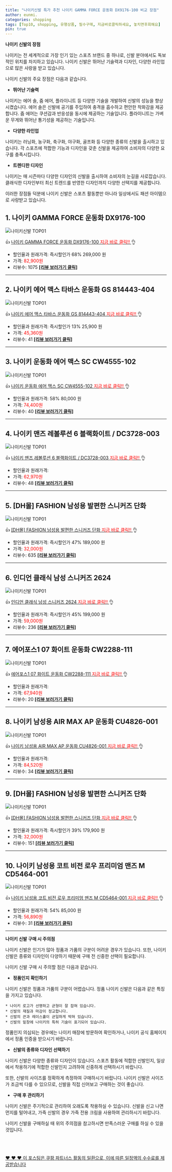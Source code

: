```yaml
---
title: "나이키신발 특가 추천 나이키 GAMMA FORCE 운동화 DX9176-100 비교 장점"
author: eunmi.
categories: shopping
tags: [Top10, shopping, 유행상품, 필수구매, 지금바로클릭하세요, 놓치면후회해요]
pin: true
---
```

**나이키 신발의 장점**

나이키는 전 세계적으로 가장 인기 있는 스포츠 브랜드 중 하나로, 신발 분야에서도 독보적인 위치를 차지하고 있습니다. 나이키 신발은 뛰어난 기술력과 디자인, 다양한 라인업으로 많은 사랑을 받고 있습니다.

나이키 신발의 주요 장점은 다음과 같습니다.

* **뛰어난 기술력**

나이키는 에어 솔, 줌 에어, 플라이니트 등 다양한 기술을 개발하여 신발의 성능을 향상시켰습니다. 에어 솔은 신발에 공기를 주입하여 충격을 흡수하고 편안한 착화감을 제공합니다. 줌 에어는 쿠션감과 반응성을 동시에 제공하는 기술입니다. 플라이니트는 가벼운 무게와 뛰어난 통기성을 제공하는 기술입니다.

* **다양한 라인업**

나이키는 러닝화, 농구화, 축구화, 야구화, 골프화 등 다양한 종류의 신발을 출시하고 있습니다. 각 스포츠에 적합한 기능과 디자인을 갖춘 신발을 제공하여 소비자의 다양한 요구를 충족시킵니다.

* **트렌디한 디자인**

나이키는 매 시즌마다 다양한 디자인의 신발을 출시하여 소비자의 눈길을 사로잡습니다. 클래식한 디자인부터 최신 트렌드를 반영한 디자인까지 다양한 선택지를 제공합니다.

이러한 장점들 덕분에 나이키 신발은 스포츠 활동뿐만 아니라 일상에서도 패션 아이템으로 사랑받고 있습니다.

   

## 1. 나이키 GAMMA FORCE 운동화 DX9176-100

![나이키신발 TOP01](https://thumbnail8.coupangcdn.com/thumbnails/remote/230x230ex/image/vendor_inventory/0237/3e64547db331fb02ca8b1d24e815b422060d10560376ce4b403ddc0fdca3.jpg)


👍 [나이키 GAMMA FORCE 운동화 DX9176-100 <font color=red> 지금 바로 클릭!! </font> ](https://link.coupang.com/re/AFFSDP?lptag=AF3617701&subid=GithubCoopas&pageKey=7440947541&traceid=V0-153&itemId=19348821951&vendorItemId=86757841466) 👌 


- 할인율과 원래가격: 즉시할인가 68%  269,000   원
- 가격: <span style='color:red'>82,900원</span>
- 리뷰수: 1075  [**[리뷰 보러가기 클릭]**](https://link.coupang.com/re/AFFSDP?lptag=AF3617701&subid=GithubCoopas&pageKey=7440947541&traceid=V0-153&itemId=19348821951&vendorItemId=86757841466)

---


   

## 2. 나이키 에어 맥스 타바스 운동화 GS 814443-404

![나이키신발 TOP01](https://thumbnail8.coupangcdn.com/thumbnails/remote/230x230ex/image/retail/images/2022/07/13/16/3/471e6ab2-5319-4fdc-9d0b-e42ce636f067.jpg)


👍 [나이키 에어 맥스 타바스 운동화 GS 814443-404 <font color=red> 지금 바로 클릭!! </font> ](https://link.coupang.com/re/AFFSDP?lptag=AF3617701&subid=GithubCoopas&pageKey=6641267356&traceid=V0-153&itemId=15182174476&vendorItemId=82403432638) 👌 


- 할인율과 원래가격: 즉시할인가 13%  25,900   원
- 가격: <span style='color:red'>45,360원</span>
- 리뷰수: 41  [**[리뷰 보러가기 클릭]**](https://link.coupang.com/re/AFFSDP?lptag=AF3617701&subid=GithubCoopas&pageKey=6641267356&traceid=V0-153&itemId=15182174476&vendorItemId=82403432638)

---


   

## 3. 나이키 운동화 에어 맥스 SC CW4555-102

![나이키신발 TOP01](https://thumbnail10.coupangcdn.com/thumbnails/remote/230x230ex/image/vendor_inventory/83c8/5d7f593244f2123e7c8c25652e21f2374a0c8225dd461d883c4de29cc61c.jpg)


👍 [나이키 운동화 에어 맥스 SC CW4555-102 <font color=red> 지금 바로 클릭!! </font> ](https://link.coupang.com/re/AFFSDP?lptag=AF3617701&subid=GithubCoopas&pageKey=5244939472&traceid=V0-153&itemId=7417471478&vendorItemId=82346188422) 👌 


- 할인율과 원래가격: 58%  80,000   원
- 가격: <span style='color:red'>74,400원</span>
- 리뷰수: 40  [**[리뷰 보러가기 클릭]**](https://link.coupang.com/re/AFFSDP?lptag=AF3617701&subid=GithubCoopas&pageKey=5244939472&traceid=V0-153&itemId=7417471478&vendorItemId=82346188422)

---


   

## 4. 나이키 맨즈 레볼루션 6 블랙화이트 / DC3728-003

![나이키신발 TOP01](https://thumbnail7.coupangcdn.com/thumbnails/remote/230x230ex/image/vendor_inventory/a80d/958d118318ba95ab6ae1c4462912cad23af6939deab4c5c56494895d3488.jpg)


👍 [나이키 맨즈 레볼루션 6 블랙화이트 / DC3728-003 <font color=red> 지금 바로 클릭!! </font> ](https://link.coupang.com/re/AFFSDP?lptag=AF3617701&subid=GithubCoopas&pageKey=6272949644&traceid=V0-153&itemId=14361538750&vendorItemId=87448564182) 👌 


- 할인율과 원래가격: 
- 가격: <span style='color:red'>62,970원</span>
- 리뷰수: 48  [**[리뷰 보러가기 클릭]**](https://link.coupang.com/re/AFFSDP?lptag=AF3617701&subid=GithubCoopas&pageKey=6272949644&traceid=V0-153&itemId=14361538750&vendorItemId=87448564182)

---


   

## 5. [DH몰] FASHION 남성용 발편한 스니커즈 단화

![나이키신발 TOP01](https://thumbnail7.coupangcdn.com/thumbnails/remote/230x230ex/image/vendor_inventory/9154/adab52f0330c5ae96ffea9500f640990442a50cfe2dac3f081711d5e7f5d.jpg)


👍 [[DH몰] FASHION 남성용 발편한 스니커즈 단화 <font color=red> 지금 바로 클릭!! </font> ](https://link.coupang.com/re/AFFSDP?lptag=AF3617701&subid=GithubCoopas&pageKey=6424607172&traceid=V0-153&itemId=13838433527&vendorItemId=82815065711) 👌 


- 할인율과 원래가격: 즉시할인가 47%  189,000   원
- 가격: <span style='color:red'>32,000원</span>
- 리뷰수: 635  [**[리뷰 보러가기 클릭]**](https://link.coupang.com/re/AFFSDP?lptag=AF3617701&subid=GithubCoopas&pageKey=6424607172&traceid=V0-153&itemId=13838433527&vendorItemId=82815065711)

---


   

## 6. 인디언 클래식 남성 스니커즈 2624

![나이키신발 TOP01](https://thumbnail10.coupangcdn.com/thumbnails/remote/230x230ex/image/vendor_inventory/74de/54d4693d3f0efed3f2ee2e51cda52b126323dc0a680b1ffaa17e23a80565.jpg)


👍 [인디언 클래식 남성 스니커즈 2624 <font color=red> 지금 바로 클릭!! </font> ](https://link.coupang.com/re/AFFSDP?lptag=AF3617701&subid=GithubCoopas&pageKey=6729197957&traceid=V0-153&itemId=15674120198&vendorItemId=83302735736) 👌 


- 할인율과 원래가격: 즉시할인가 45%  199,000   원
- 가격: <span style='color:red'>59,000원</span>
- 리뷰수: 236  [**[리뷰 보러가기 클릭]**](https://link.coupang.com/re/AFFSDP?lptag=AF3617701&subid=GithubCoopas&pageKey=6729197957&traceid=V0-153&itemId=15674120198&vendorItemId=83302735736)

---


   

## 7. 에어포스1 07 화이트 운동화 CW2288-111

![나이키신발 TOP01](https://thumbnail7.coupangcdn.com/thumbnails/remote/230x230ex/image/vendor_inventory/66db/258615da6cea93cde678f4a9694b0dae3ef604b23e869163d3f1904cd048.jpg)


👍 [에어포스1 07 화이트 운동화 CW2288-111 <font color=red> 지금 바로 클릭!! </font> ](https://link.coupang.com/re/AFFSDP?lptag=AF3617701&subid=GithubCoopas&pageKey=6986118330&traceid=V0-153&itemId=16238168325&vendorItemId=87237551937) 👌 


- 할인율과 원래가격: 
- 가격: <span style='color:red'>67,940원</span>
- 리뷰수: 20  [**[리뷰 보러가기 클릭]**](https://link.coupang.com/re/AFFSDP?lptag=AF3617701&subid=GithubCoopas&pageKey=6986118330&traceid=V0-153&itemId=16238168325&vendorItemId=87237551937)

---


   

## 8. 나이키 남성용 AIR MAX AP 운동화 CU4826-001

![나이키신발 TOP01](https://thumbnail6.coupangcdn.com/thumbnails/remote/230x230ex/image/vendor_inventory/61e2/cd1f234bd8ccfa1704d6a4e37103d64393ac998411813f0e5a8a6ee517f1.png)


👍 [나이키 남성용 AIR MAX AP 운동화 CU4826-001 <font color=red> 지금 바로 클릭!! </font> ](https://link.coupang.com/re/AFFSDP?lptag=AF3617701&subid=GithubCoopas&pageKey=7098829329&traceid=V0-153&itemId=16969868804&vendorItemId=86430880859) 👌 


- 할인율과 원래가격: 
- 가격: <span style='color:red'>84,520원</span>
- 리뷰수: 34  [**[리뷰 보러가기 클릭]**](https://link.coupang.com/re/AFFSDP?lptag=AF3617701&subid=GithubCoopas&pageKey=7098829329&traceid=V0-153&itemId=16969868804&vendorItemId=86430880859)

---


   

## 9. [DH몰] FASHION 남성용 발편한 스니커즈 단화

![나이키신발 TOP01](https://thumbnail7.coupangcdn.com/thumbnails/remote/230x230ex/image/vendor_inventory/fdf4/293fc872f45c7ddc3dc98a844820f1fc57f0c9be1567584af5a86d53918c.jpg)


👍 [[DH몰] FASHION 남성용 발편한 스니커즈 단화 <font color=red> 지금 바로 클릭!! </font> ](https://link.coupang.com/re/AFFSDP?lptag=AF3617701&subid=GithubCoopas&pageKey=6424607172&traceid=V0-153&itemId=13838433550&vendorItemId=82815065619) 👌 


- 할인율과 원래가격: 즉시할인가 39%  179,900   원
- 가격: <span style='color:red'>32,000원</span>
- 리뷰수: 151  [**[리뷰 보러가기 클릭]**](https://link.coupang.com/re/AFFSDP?lptag=AF3617701&subid=GithubCoopas&pageKey=6424607172&traceid=V0-153&itemId=13838433550&vendorItemId=82815065619)

---


   

## 10. 나이키 남성용 코트 비전 로우 프리미엄 맨즈 M CD5464-001

![나이키신발 TOP01](https://thumbnail9.coupangcdn.com/thumbnails/remote/230x230ex/image/retail/images/1071420705811147-d51e4f9f-e4f8-433b-b9fe-64baa193678d.jpg)


👍 [나이키 남성용 코트 비전 로우 프리미엄 맨즈 M CD5464-001 <font color=red> 지금 바로 클릭!! </font> ](https://link.coupang.com/re/AFFSDP?lptag=AF3617701&subid=GithubCoopas&pageKey=5711332482&traceid=V0-153&itemId=9570498420&vendorItemId=76855124647) 👌 


- 할인율과 원래가격: 54%  85,000   원
- 가격: <span style='color:red'>56,890원</span>
- 리뷰수: 31  [**[리뷰 보러가기 클릭]**](https://link.coupang.com/re/AFFSDP?lptag=AF3617701&subid=GithubCoopas&pageKey=5711332482&traceid=V0-153&itemId=9570498420&vendorItemId=76855124647)

---
**나이키 신발 구매 시 주의점**

나이키 신발은 인기가 많아 정품과 가품의 구분이 어려운 경우가 있습니다. 또한, 나이키 신발은 종류와 디자인이 다양하기 때문에 구매 전 신중한 선택이 필요합니다.

나이키 신발 구매 시 주의할 점은 다음과 같습니다.

* **정품인지 확인하기**

나이키 신발은 정품과 가품의 구분이 어렵습니다. 정품 나이키 신발은 다음과 같은 특징을 가지고 있습니다.

    * 나이키 로고가 선명하고 균형이 잘 잡혀 있습니다.
    * 신발의 재질과 마감이 정교합니다.
    * 신발의 끈과 레이스홀이 균일하게 박혀 있습니다.
    * 신발의 밑창에 나이키의 특허 기술이 표기되어 있습니다.

정품인지 의심되는 경우에는 나이키 매장에 방문하여 확인하거나, 나이키 공식 홈페이지에서 정품 인증을 받으시기 바랍니다.

* **신발의 종류와 디자인 선택하기**

나이키 신발은 다양한 종류와 디자인이 있습니다. 스포츠 활동에 적합한 신발인지, 일상에서 착용하기에 적합한 신발인지 고려하여 신중하게 선택하시기 바랍니다.

또한, 신발의 사이즈를 정확하게 측정하여 구매하시기 바랍니다. 나이키 신발은 사이즈가 조금씩 다를 수 있으므로, 신발을 직접 신어보고 구매하는 것이 좋습니다.

* **구매 후 관리하기**

나이키 신발은 주기적으로 관리하여 오래도록 착용하실 수 있습니다. 신발을 신고 나면 먼지를 털어내고, 가죽 신발의 경우 가죽 전용 크림을 사용하여 관리하시기 바랍니다.

나이키 신발을 구매하실 때 위의 주의점을 참고하시면 만족스러운 구매를 하실 수 있을 것입니다.<br><br><br><br><br> [ ❤ ❤ ❤ 이 포스팅은 쿠팡 파트너스 활동의 일환으로, 이에 따른 일정액의 수수료를 제공받습니다](https://link.coupang.com/a/bcEFyh)